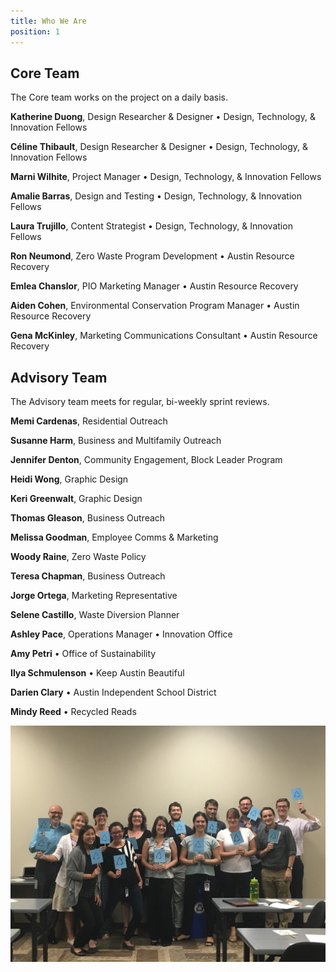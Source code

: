 ```yaml
---
title: Who We Are
position: 1
---
```


## Core Team

The Core team works on the project on a daily basis.


**Katherine Duong**, Design Researcher & Designer • Design, Technology, & Innovation Fellows

**Céline Thibault**, Design Researcher & Designer • Design, Technology, & Innovation Fellows

**Marni Wilhite**, Project Manager • Design, Technology, & Innovation Fellows

**Amalie Barras**, Design and Testing • Design, Technology, & Innovation Fellows

**Laura Trujillo**, Content Strategist • Design, Technology, & Innovation Fellows

**Ron Neumond**, Zero Waste Program Development • Austin Resource Recovery

**Emlea Chanslor**, PIO Marketing Manager • Austin Resource Recovery

**Aiden Cohen**, Environmental Conservation Program Manager • Austin Resource Recovery

**Gena McKinley**, Marketing Communications Consultant • Austin Resource Recovery

## Advisory Team

The Advisory team meets for regular, bi-weekly sprint reviews.


**Memi Cardenas**, Residential Outreach

**Susanne Harm**, Business and Multifamily Outreach

**Jennifer Denton**, Community Engagement, Block Leader Program

**Heidi Wong**, Graphic Design

**Keri Greenwalt**, Graphic Design

**Thomas Gleason**, Business Outreach

**Melissa Goodman**, Employee Comms & Marketing

**Woody Raine**, Zero Waste Policy

**Teresa Chapman**, Business Outreach

**Jorge Ortega**, Marketing Representative

**Selene Castillo**, Waste Diversion Planner

**Ashley Pace**, Operations Manager • Innovation Office

**Amy Petri** • Office of Sustainability

**Ilya Schmulenson** • Keep Austin Beautiful

**Darien Clary** • Austin Independent School District

**Mindy Reed** • Recycled Reads

![image of Advisory Team](/uploads/advisory_kickoff_teamshot.JPG)
